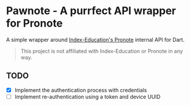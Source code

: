 # Pawnote - A purrfect API wrapper for Pronote

A simple wrapper around [Index-Education's Pronote](https://www.index-education.com/fr/logiciel-gestion-vie-scolaire.php) internal API for Dart.

> This project is not affiliated with Index-Education or Pronote in any way.

## TODO

- [x] Implement the authentication process with credentials
- [ ] Implement re-authentication using a token and device UUID
